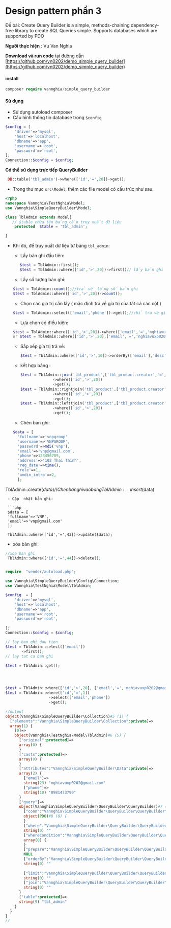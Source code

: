 # Design pattern phần 3

Đề bài: Create Query Builder is a simple, methods-chaining dependency-free library to create SQL Queries simple.
Supports databases which are supported by PDO

**Người thực hiện** : Vu Van Nghia

**Download và run code** tại đường
dẫn [https://github.com/vn0202/demo_simple_query_builder](https://github.com/vn0202/demo_simple_query_builder)

#### install

 ```php
composer require vannghia/simple_query_builder
```

#### Sử dụng

- Sử dụng autoload composer
- Cấu hình thông tin database trong `$config`

```php 
$config = [
    'driver'=>'mysql',
    'host'=>'localhost',
    'dbname'=>'app',
    'username'=>'root',
    'password'=>'root',
];
Connection::$config = $config;

```
**Có thể sử dụng trực tiếp QueryBuilder**

  ```php 
   DB::table('tbl_admin')->where(['id','=',20])->get();
  ```

- Trong thư mục `src\Model`, thêm các file model có cấu trúc như sau:

```php
<?php
namespace Vannghia\TestNghia\Model;
use Vannghia\SimpleQueryBuilder\Model;

class TblAdmin extends Model{
   // $table chứa tên bảng cần truy xuất dữ liệu 
    protected  $table = 'tbl_admin';

}
```

- Khi đó, để truy xuất dữ liệu từ bảng `tbl_admin`:


  - Lấy bản ghi đầu tiên: 
   ```php 
      $test = TblAdmin::first();
      $test = TblAdmin::where(['id','>',20])->first()// lấy bản ghi đầu tiên có id > 20
   ```
  - Lấy số lượng bản ghi: 
   

   ```php 
   $test = TblAdmin::count();//trả về tổng số bản ghi 
   $test = TblAdmin::where(['id','>',20])->count();
   ```
  - Chọn các giá trị cần lấy ( mặc định trả về gía trị của tất cả các cột )
  
   ```php 
   $test = TblAdmin::select(['email','phone'])->get();//chỉ tra ve gia tri cua cot email và phone 
   ```
   - Lựa chọn có điều kiện: 

   ```php 
   $test = TblAdmin::where(['id','>',20])->where(['email','=','nghiavuxp0202@gmail.com'])->get();
   or $test = TblAdmin::where(['id','>',20],['email','=','nghiavuxp0202@gmail.com'])->get();
   
   ```
   - Sắp xếp gía trị trả về: 
   
     ```php 
     $test = TblAdmin::where(['id','>',10])->orderBy(['email'],'desc')->get();
     ```
   - kết hợp bảng : 

     ```php 
     $test = TblAdmin::join('tbl_product',['tbl_product.creator','=','tbl_admin.id'])
                   ->where(['id','>',20])
                   ->get();
     $test = TblAdmin::rightjoin('tbl_product',['tbl_product.creator','=','tbl_admin.id'])
                   ->where(['id','>',20])
                   ->get();
     $test = TblAdmin::lefttjoin('tbl_product',['tbl_product.creator','=','tbl_admin.id'])
                   ->where(['id','>',20])
                   ->get();

     ```
   - Chèn bản ghi:

  ```php 
  $data = [
    'fullname'=>'vnpgroup'
    'username'=>'VNPGROUP',
    'password'=>md5('vnp'),
    'email'=>'vnp@gmail.com',
    'phone'=>123456789,
    'address'=>'102 Thai Thinh',
    'reg_date'=>time(),
    'role'=>1,
    'amdin_intro'=>2,
    ];
TblAdmin::create($data)// Chen ban ghi vao bang 
TblAdmin::insert($data)

  ```
   - Cập  nhật bản ghi: 

   ```php 
   $data = [
   'fullname'=>'VNP',
   'email'=>'vnp@gmail.com'
   ];
   
   TblAdmin::where(['id','=',43])->update($data);
   ```
   - xóa bản ghi: 
   
   ```php 
   //xoa ban ghi 
    TblAdmin::where(['id','=',44])->delete();

   ```

 

```php 

require  "vendor/autoload.php";

use Vannghia\SimpleQueryBuilder\Config\Connection;
use Vannghia\TestNghia\Model\TblAdmin;

$config  = [
    'driver'=>'mysql',
    'host'=>'localhost',
    'dbname'=>'app',
    'username'=>'root',
    'password'=>'root',

];
Connection::$config = $config;

// lay ban ghi dau tien 
$test = TblAdmin::select(['email'])
       ->first();
// lay tat ca ban ghi 

$test = TblAdmin::get(); 




$test = TblAdmin::where(['id','>',20], ['email','=','nghiavuxp0202@gmail.com'))->limit(10,5)->get()
$test = TblAdmin::where(['id','=',1])
                   ->select(['email','phone'])
                   ->get();

//output 
object(Vannghia\SimpleQueryBuilder\Collection)#5 (1) {
  ["elements":"Vannghia\SimpleQueryBuilder\Collection":private]=>
  array(1) {
    [0]=>
    object(Vannghia\TestNghia\Model\TblAdmin)#6 (5) {
      ["original":protected]=>
      array(0) {
      }
      ["casts":protected]=>
      array(0) {
      }
      ["attributes":"Vannghia\SimpleQueryBuilder\Data":private]=>
      array(2) {
        ["email"]=>
        string(23) "nghiavuxp0202@gmail.com"
        ["phone"]=>
        string(10) "0981473790"
      }
      ["query"]=>
      object(Vannghia\SimpleQueryBuilder\QueryBuilder\QueryBuilder)#7 (9) {
        ["conn":"Vannghia\SimpleQueryBuilder\QueryBuilder\QueryBuilder":private]=>
        object(PDO)#8 (0) {
        }
        ["where":"Vannghia\SimpleQueryBuilder\QueryBuilder\QueryBuilder":private]=>
        string(0) ""
        ["whereCondition":"Vannghia\SimpleQueryBuilder\QueryBuilder\QueryBuilder":private]=>
        array(0) {
        }
        ["prepare":"Vannghia\SimpleQueryBuilder\QueryBuilder\QueryBuilder":private]=>
        NULL
        ["orderBy":"Vannghia\SimpleQueryBuilder\QueryBuilder\QueryBuilder":private]=>
        string(0) ""
      
        ["limit":"Vannghia\SimpleQueryBuilder\QueryBuilder\QueryBuilder":private]=>
        string(0) ""
        ["join":"Vannghia\SimpleQueryBuilder\QueryBuilder\QueryBuilder":private]=>
        string(0) ""
      }
      ["table":protected]=>
      string(9) "tbl_admin"
    }
  }
}
//

```
  

